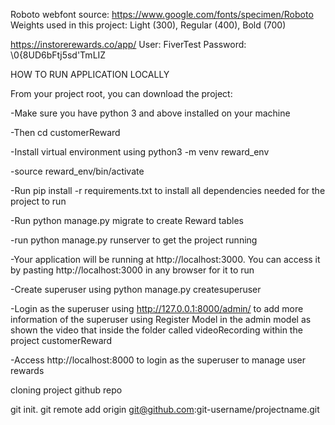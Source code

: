 Roboto webfont source: https://www.google.com/fonts/specimen/Roboto
Weights used in this project: Light (300), Regular (400), Bold (700)



https://instorerewards.co/app/
User: FiverTest
Password: \0{8UD6bFtj5sd'TmLIZ

HOW TO RUN  APPLICATION LOCALLY


From your project root, you can download the project:

-Make sure you have python 3 and above installed on your machine

-Then cd customerReward

-Install virtual environment using python3 -m venv reward_env

-source reward_env/bin/activate

-Run pip install -r requirements.txt to install all dependencies needed for the project to run

-Run python manage.py migrate to  create Reward tables

-run python manage.py runserver to get  the project running

-Your application will be running at http://localhost:3000. You can access  it by pasting  http://localhost:3000 in any browser for it to run

-Create superuser using python manage.py  createsuperuser

-Login as the  superuser using http://127.0.0.1:8000/admin/ to add more information of the superuser using Register Model in the admin model as shown the video that inside the folder called videoRecording within the project customerReward

-Access http://localhost:8000 to login as the superuser to manage user rewards


cloning project github repo

 git init.
 git remote add origin git@github.com:git-username/projectname.git

